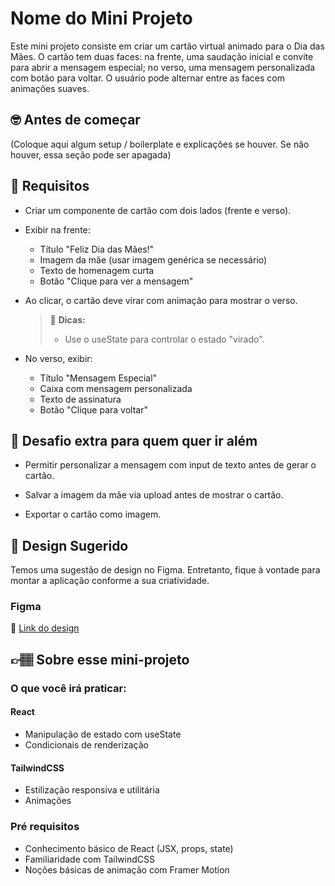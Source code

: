 # Nome do Mini Projeto

Este mini projeto consiste em criar um cartão virtual animado para o Dia das Mães. O cartão tem duas faces: na frente, uma saudação inicial e convite para abrir a mensagem especial; no verso, uma mensagem personalizada com botão para voltar. O usuário pode alternar entre as faces com animações suaves.

## 🤓 Antes de começar

(Coloque aqui algum setup / boilerplate e explicações se houver. Se não houver, essa seção pode ser apagada)

## 🔨 Requisitos

- Criar um componente de cartão com dois lados (frente e verso).
- Exibir na frente:
	- Título "Feliz Dia das Mães!"
	- Imagem da mãe (usar imagem genérica se necessário)
 	- Texto de homenagem curta
  	- Botão "Clique para ver a mensagem" 
- Ao clicar, o cartão deve virar com animação para mostrar o verso.
	> 👀 **Dicas:**
	> - Use o useState para controlar o estado "virado".

- No verso, exibir:
	- Título "Mensagem Especial"
	- Caixa com mensagem personalizada
	- Texto de assinatura
	- Botão "Clique para voltar"
   
## 🔨 Desafio extra para quem quer ir além

- Permitir personalizar a mensagem com input de texto antes de gerar o cartão.

- Salvar a imagem da mãe via upload antes de mostrar o cartão.

- Exportar o cartão como imagem.

## 🎨 Design Sugerido

Temos uma sugestão de design no Figma. Entretanto, fique à vontade para montar a aplicação conforme a sua criatividade.

### Figma

🔗 [Link do design](https://www.figma.com/community/file/1502275097055094748)

## 👉🏽 Sobre esse mini-projeto

### O que você irá praticar:

#### React

- Manipulação de estado com useState
- Condicionais de renderização

#### TailwindCSS

- Estilização responsiva e utilitária
- Animações

### Pré requisitos

- Conhecimento básico de React (JSX, props, state)
- Familiaridade com TailwindCSS
- Noções básicas de animação com Framer Motion
